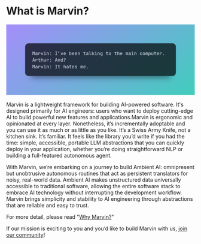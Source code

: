 # What is Marvin?
![](../../img/heroes/it_hates_me_hero.png)


Marvin is a lightweight framework for building AI-powered software. It's designed primarily for AI engineers: users who want to deploy cutting-edge AI to build powerful new features and applications.Marvin is ergonomic and opinionated at every layer. Nonetheless, it’s incrementally adoptable and you can use it as much or as little as you like. It’s a Swiss Army Knife, not a kitchen sink. It’s familiar. It feels like the library you’d write if you had the time: simple, accessible, portable LLM abstractions that you can quickly deploy in your application, whether you’re doing straightforward NLP or building a full-featured autonomous agent.

With Marvin, we’re embarking on a journey to build Ambient AI: omnipresent but unobtrusive autonomous routines that act as persistent translators for noisy, real-world data. Ambient AI makes unstructured data universally accessible to traditional software, allowing the entire software stack to embrace AI technology without interrupting the development workflow. Marvin brings simplicity and stability to AI engineering through abstractions that are reliable and easy to trust. 

For more detail, please read "[Why Marvin?](/src/getting_started/why_marvin)"

If our mission is exciting to you and you’d like to build Marvin with us, [join our community](/src/community)!